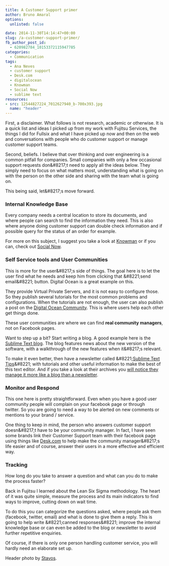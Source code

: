 ```yaml
---
title: A Customer Support primer
author: Bruno Amaral
options:
  unlisted: false

date: 2014-11-30T14:14:47+00:00
slug: /a-customer-support-primer/
fb_author_post_id:
  - 620982784_10153372115947785
categories:
  - Communication
tags:
  - Ana Neves
  - customer support
  - Desk.com
  - digitalocean
  - Knowman
  - Social Now
  - sublime text
resources: 
- src: 12544827224_7012627940_b-700x393.jpg
  name: "header"
---
```

First, a disclaimer. What follows is not research, academic or otherwise. It is a quick list and ideas I picked up from my work with Fujitsu Services, the things I did for Fullsix and what I have picked up now and then on the web and conversations with people who do customer support or manage customer support teams.

Second, beliefs. I believe that over thinking and over engineering is a common pitfall for companies. Small companies with only a few occasional support requests don\&#8217;t need to apply all the ideas below. They simply need to focus on what matters most, understanding what is going on with the person on the other side and sharing with the team what is going on.

This being said, let\&#8217;s move forward.

### Internal Knowledge Base

Every company needs a central location to store its documents, and where people can search to find the information they need. This is also where anyone doing customer support can double check information and if possible query for the status of an order for example.

For more on this subject, I suggest you take a look at <a href="https://knowman.pt">Knowman</a> or if you can, check out <a href="https://socialnow.org/">Social Now</a>.

### Self Service tools and User Communities

This is more for the user\&#8217;s side of things. The goal here is to let the user find what he needs and keep him from clicking that \&#8221;send email\&#8221; button. Digital Ocean is a great example on this.

They provide Virtual Private Servers, and it is not easy to configure those. So they publish several tutorials for the most common problems and configurations. When the tutorials are not enough, the user can also publish a post on the <a href="https://www.digitalocean.com/community/">Digital Ocean Community</a>. This is where users help each other get things done.

These user communities are where we can find **real community managers**, not on Facebook pages.

Want to step up a bit? Start writing a blog. A good example here is the <a href="https://www.sublimetext.com/blog/">Sublime Text blog</a>. The blog features news about the new version of the software, with a walkthrough of the new features when it\&#8217;s relevant.

To make it even better, then have a newsletter called \&#8221;<a href="https://sublimetexttips.com/">Sublime Text Tips</a>\&#8221; with tutorials and other useful information to make the best of this text editor. And if you take a look at their archives you <a href="https://sublimetexttips.com/archives/">will notice they manage it more like a blog than a newsletter</a>.

### Monitor and Respond

This one here is pretty straightforward. Even when you have a good user community people will complain on your facebook page or through twitter. So you are going to need a way to be alerted on new comments or mentions to your brand / service.

One thing to keep in mind, the person who answers customer support doesn\&#8217;t have to be your community manager. In fact, I have seen some brands link their Customer Support team with their facebook page using things like <a href="https://desk.com">Desk.com</a> to help make the community manager\&#8217;s life easier and of course, answer their users in a more effective and efficient way.

### Tracking

How long do you take to answer a question and what can you do to make the process faster?

Back in Fujitsu I learned about the Lean Six Sigma methodology. The heart of it was quite simple, measure the process and its main indicators to find ways to improve, cutting down on wait time.

To do this you can categorize the questions asked, where people ask them (facebook, twitter, email) and what is done to give them a reply. This is going to help write \&#8221;canned responses\&#8221; improve the internal knowledge base or can even be added to the blog or newsletter to avoid further repetitive enquiries.

Of course, if there is only one person handling customer service, you will hardly need an elaborate set up.

Header photo by <a href="https://flic.kr/p/k7xw5y">Stavos</a>.


